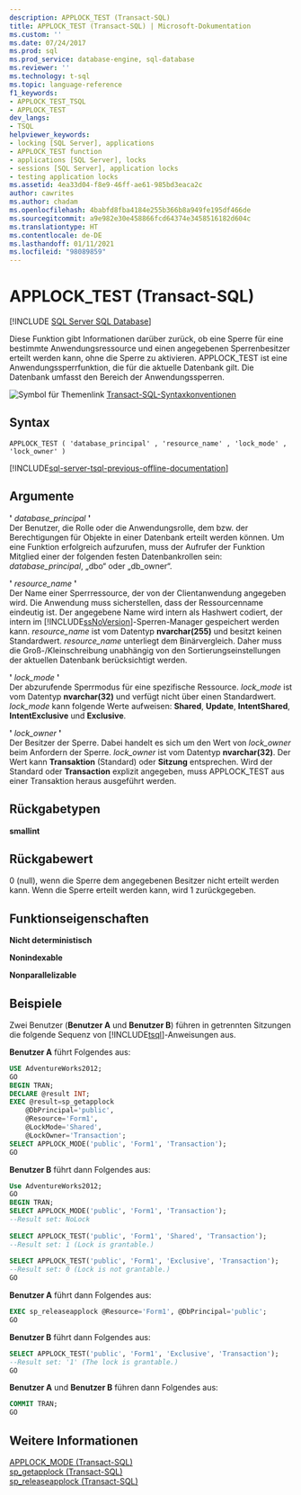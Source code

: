 ```yaml
---
description: APPLOCK_TEST (Transact-SQL)
title: APPLOCK_TEST (Transact-SQL) | Microsoft-Dokumentation
ms.custom: ''
ms.date: 07/24/2017
ms.prod: sql
ms.prod_service: database-engine, sql-database
ms.reviewer: ''
ms.technology: t-sql
ms.topic: language-reference
f1_keywords:
- APPLOCK_TEST_TSQL
- APPLOCK_TEST
dev_langs:
- TSQL
helpviewer_keywords:
- locking [SQL Server], applications
- APPLOCK_TEST function
- applications [SQL Server], locks
- sessions [SQL Server], application locks
- testing application locks
ms.assetid: 4ea33d04-f8e9-46ff-ae61-985bd3eaca2c
author: cawrites
ms.author: chadam
ms.openlocfilehash: 4babfd8fba4184e255b366b8a949fe195df466de
ms.sourcegitcommit: a9e982e30e458866fcd64374e3458516182d604c
ms.translationtype: HT
ms.contentlocale: de-DE
ms.lasthandoff: 01/11/2021
ms.locfileid: "98089859"
---
```

# <a name="applock_test-transact-sql"></a>APPLOCK_TEST (Transact-SQL)
[!INCLUDE [SQL Server SQL Database](../../includes/applies-to-version/sql-asdb.md)]

Diese Funktion gibt Informationen darüber zurück, ob eine Sperre für eine bestimmte Anwendungsressource und einen angegebenen Sperrenbesitzer erteilt werden kann, ohne die Sperre zu aktivieren. APPLOCK_TEST ist eine Anwendungssperrfunktion, die für die aktuelle Datenbank gilt. Die Datenbank umfasst den Bereich der Anwendungssperren.
  
![Symbol für Themenlink](../../database-engine/configure-windows/media/topic-link.gif "Symbol für Themenlink") [Transact-SQL-Syntaxkonventionen](../../t-sql/language-elements/transact-sql-syntax-conventions-transact-sql.md)
  
## <a name="syntax"></a>Syntax  
  
```syntaxsql
APPLOCK_TEST ( 'database_principal' , 'resource_name' , 'lock_mode' , 'lock_owner' )  
```  
  
[!INCLUDE[sql-server-tsql-previous-offline-documentation](../../includes/sql-server-tsql-previous-offline-documentation.md)]

## <a name="arguments"></a>Argumente
**'** *database_principal* **'**  
Der Benutzer, die Rolle oder die Anwendungsrolle, dem bzw. der Berechtigungen für Objekte in einer Datenbank erteilt werden können. Um eine Funktion erfolgreich aufzurufen, muss der Aufrufer der Funktion Mitglied einer der folgenden festen Datenbankrollen sein: *database_principal*, „dbo“ oder „db_owner“.
  
**'** *resource_name* **'**  
Der Name einer Sperrressource, der von der Clientanwendung angegeben wird. Die Anwendung muss sicherstellen, dass der Ressourcenname eindeutig ist. Der angegebene Name wird intern als Hashwert codiert, der intern im [!INCLUDE[ssNoVersion](../../includes/ssnoversion-md.md)]-Sperren-Manager gespeichert werden kann.  *resource_name* ist vom Datentyp **nvarchar(255)** und besitzt keinen Standardwert. *resource_name* unterliegt dem Binärvergleich. Daher muss die Groß-/Kleinschreibung unabhängig von den Sortierungseinstellungen der aktuellen Datenbank berücksichtigt werden.
  
**'** *lock_mode* **'**  
Der abzurufende Sperrmodus für eine spezifische Ressource. *lock_mode* ist vom Datentyp **nvarchar(32)** und verfügt nicht über einen Standardwert. *lock_mode* kann folgende Werte aufweisen: **Shared**, **Update**, **IntentShared**, **IntentExclusive** und **Exclusive**.
  
**'** *lock_owner* **'**  
Der Besitzer der Sperre. Dabei handelt es sich um den Wert von *lock_owner* beim Anfordern der Sperre. *lock_owner* ist vom Datentyp **nvarchar(32)**. Der Wert kann **Transaktion** (Standard) oder **Sitzung** entsprechen. Wird der Standard oder **Transaction** explizit angegeben, muss APPLOCK_TEST aus einer Transaktion heraus ausgeführt werden.
  
## <a name="return-types"></a>Rückgabetypen
**smallint**
  
## <a name="return-value"></a>Rückgabewert
0 (null), wenn die Sperre dem angegebenen Besitzer nicht erteilt werden kann. Wenn die Sperre erteilt werden kann, wird 1 zurückgegeben.
  
## <a name="function-properties"></a>Funktionseigenschaften
**Nicht deterministisch**
  
**Nonindexable**
  
**Nonparallelizable**
  
## <a name="examples"></a>Beispiele  
Zwei Benutzer (**Benutzer A** und **Benutzer B**) führen in getrennten Sitzungen die folgende Sequenz von [!INCLUDE[tsql](../../includes/tsql-md.md)]-Anweisungen aus.
  
**Benutzer A** führt Folgendes aus:
  
```sql
USE AdventureWorks2012;  
GO  
BEGIN TRAN;  
DECLARE @result INT;  
EXEC @result=sp_getapplock  
    @DbPrincipal='public',  
    @Resource='Form1',  
    @LockMode='Shared',  
    @LockOwner='Transaction';  
SELECT APPLOCK_MODE('public', 'Form1', 'Transaction');  
GO  
```  
  
**Benutzer B** führt dann Folgendes aus:
  
```sql
Use AdventureWorks2012;  
GO  
BEGIN TRAN;  
SELECT APPLOCK_MODE('public', 'Form1', 'Transaction');  
--Result set: NoLock  
  
SELECT APPLOCK_TEST('public', 'Form1', 'Shared', 'Transaction');  
--Result set: 1 (Lock is grantable.)  
  
SELECT APPLOCK_TEST('public', 'Form1', 'Exclusive', 'Transaction');  
--Result set: 0 (Lock is not grantable.)  
GO  
```  
  
**Benutzer A** führt dann Folgendes aus:
  
```sql
EXEC sp_releaseapplock @Resource='Form1', @DbPrincipal='public';  
GO  
```  
  
**Benutzer B** führt dann Folgendes aus:
  
```sql
SELECT APPLOCK_TEST('public', 'Form1', 'Exclusive', 'Transaction');  
--Result set: '1' (The lock is grantable.)  
GO  
```  
  
**Benutzer A** und **Benutzer B** führen dann Folgendes aus:
  
```sql
COMMIT TRAN;  
GO  
```  
  
## <a name="see-also"></a>Weitere Informationen
[APPLOCK_MODE &#40;Transact-SQL&#41;](../../t-sql/functions/applock-mode-transact-sql.md)  
[sp_getapplock &#40;Transact-SQL&#41;](../../relational-databases/system-stored-procedures/sp-getapplock-transact-sql.md)  
[sp_releaseapplock &#40;Transact-SQL&#41;](../../relational-databases/system-stored-procedures/sp-releaseapplock-transact-sql.md)
